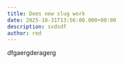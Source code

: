 ```yaml
---
title: Does new slug work
date: 2025-10-31T13:56:00.000+00:00
description: sxdsdf
author: red
---
```

dfgaergderagerg
